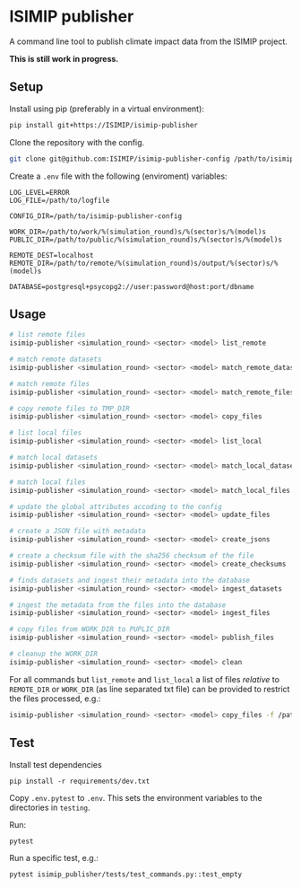 ISIMIP publisher
================

A command line tool to publish climate impact data from the ISIMIP project.

**This is still work in progress.**

Setup
-----

Install using pip (preferably in a virtual environment):

```bash
pip install git+https://ISIMIP/isimip-publisher
```

Clone the repository with the config.

```bash
git clone git@github.com:ISIMIP/isimip-publisher-config /path/to/isimip-publisher-config
```

Create a `.env` file with the following (enviroment) variables:

```
LOG_LEVEL=ERROR
LOG_FILE=/path/to/logfile

CONFIG_DIR=/path/to/isimip-publisher-config

WORK_DIR=/path/to/work/%(simulation_round)s/%(sector)s/%(model)s
PUBLIC_DIR=/path/to/public/%(simulation_round)s/%(sector)s/%(model)s

REMOTE_DEST=localhost
REMOTE_DIR=/path/to/remote/%(simulation_round)s/output/%(sector)s/%(model)s

DATABASE=postgresql+psycopg2://user:password@host:port/dbname
```


Usage
-----

```bash
# list remote files
isimip-publisher <simulation_round> <sector> <model> list_remote

# match remote datasets
isimip-publisher <simulation_round> <sector> <model> match_remote_datasets

# match remote files
isimip-publisher <simulation_round> <sector> <model> match_remote_files

# copy remote files to TMP_DIR
isimip-publisher <simulation_round> <sector> <model> copy_files

# list local files
isimip-publisher <simulation_round> <sector> <model> list_local

# match local datasets
isimip-publisher <simulation_round> <sector> <model> match_local_datasets

# match local files
isimip-publisher <simulation_round> <sector> <model> match_local_files

# update the global attributes accoding to the config
isimip-publisher <simulation_round> <sector> <model> update_files

# create a JSON file with metadata
isimip-publisher <simulation_round> <sector> <model> create_jsons

# create a checksum file with the sha256 checksum of the file
isimip-publisher <simulation_round> <sector> <model> create_checksums

# finds datasets and ingest their metadata into the database
isimip-publisher <simulation_round> <sector> <model> ingest_datasets

# ingest the metadata from the files into the database
isimip-publisher <simulation_round> <sector> <model> ingest_files

# copy files from WORK_DIR to PUPLIC_DIR
isimip-publisher <simulation_round> <sector> <model> publish_files

# cleanup the WORK_DIR
isimip-publisher <simulation_round> <sector> <model> clean
```

For all commands but `list_remote` and `list_local` a list of files *relative* to `REMOTE_DIR` or `WORK_DIR` (as line separated txt file) can be provided to restrict the files processed, e.g.:

```bash
isimip-publisher <simulation_round> <sector> <model> copy_files -f /path/to/files.txt
```

Test
----

Install test dependencies

```
pip install -r requirements/dev.txt
```

Copy `.env.pytest` to `.env`. This sets the environment variables to the directories in `testing`.

Run:

```
pytest
```

Run a specific test, e.g.:

```
pytest isimip_publisher/tests/test_commands.py::test_empty
```
